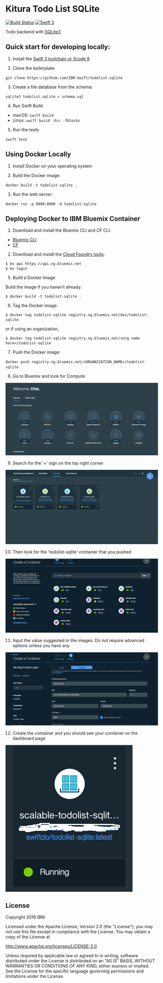 # Kitura Todo List SQLite 

[![Build Status](https://travis-ci.com/IBM-Swift/TodoList-SQLite.svg?token=pTMsfo6Pp2LFy6rU4Wcz&branch=master)](https://travis-ci.com/IBM-Swift/TodoList-SQLite)
[![Swift 3](https://img.shields.io/badge/Swift-3.0.1%20RELEASE-orange.svg?style=flat)](https://swift.org/download/)

Todo backend with [SQLite3](http://www.sqlite.org)

## Quick start for developing locally:

1. Install the [Swift 3 toolchain or Xcode 8](https://swift.org/download/) 

2. Clone the boilerplate:

  `git clone https://github.com/IBM-Swift/todolist-sqlite`

3. Create a file database from the schema:

  `sqlite3 todolist.sqlite < schema.sql`

4. Run Swift Build

  - macOS: `swift build`
  - Linux: `swift build -Xcc -fblocks`
 
5. Run the tests

  `swift test`

## Using Docker Locally

1. Install Docker on your operating system

2. Build the Docker image:

  `docker build -t todolist-sqlite . `

3. Run the web server:

  `docker run -p 8090:8090 -d todolist-sqlite`
  

## Deploying Docker to IBM Bluemix Container

1. Download and install the Bluemix CLI and CF CLI:

  - [Bluemix CLI](http://clis.ng.bluemix.net/ui/home.html)
  - [CF](https://github.com/cloudfoundry/cli/releases)

2. Download and install the [Cloud Foundry tools](https://new-console.ng.bluemix.net/docs/starters/install_cli.html):

  ```
  $ bx api https://api.ng.bluemix.net
  $ bx login 
  ```

5. Build a Docker Image 

  Build the image if you haven't already.
  
  ```
  $ docker build -t todolist-sqlite . 
  ```

6. Tag the Docker image:

  ```
  $ docker tag todolist-sqlite registry.ng.bluemix.net/dev/todolist-sqlite
  ```
  
  or if using an organization, 
  
  ```
  $ docker tag todolist-sqlite registry.ng.bluemix.net/<org name here>/todolist-sqlite
  ```

7. Push the Docker image: 

  `docker push registry.ng.bluemix.net/<ORGANIZATION_NAME>/todolist-sqlite`

8. Go to Bluemix and look for Compute 

  ![Sqlite](Images/ClickCompute.png)

9. Search for the '+' sign on the top right corner 

  ![Sqlite](Images/ClickOnPlus.png)

10. Then look for the 'todolist-sqlite' container that you pushed

  ![Sqlite](Images/SearchForYourContainer.png)

11. Input the value suggested in the images. Do not require advanced options unless you have any

  ![Sqlite](Images/Scalable.png)

12. Create the container and you should see your container on the dashboard page

  ![Sqlite](Images/ContainerCreated.png)
  
## License

Copyright 2016 IBM

Licensed under the Apache License, Version 2.0 (the "License"); you may not use this file except in compliance with the License. You may obtain a copy of the License at

http://www.apache.org/licenses/LICENSE-2.0

Unless required by applicable law or agreed to in writing, software distributed under the License is distributed on an "AS IS" BASIS, WITHOUT WARRANTIES OR CONDITIONS OF ANY KIND, either express or implied. See the License for the specific language governing permissions and limitations under the License.

